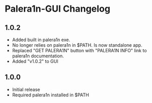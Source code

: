 # Palera1n-GUI Changelog

## 1.0.2 
- Added built in palera1n exe. 
- No longer relies on palera1n in $PATH. Is now standalone app.
- Replaced "GET PALERA1N" button with "PALERA1N INFO" link to palera1n documentation.
- Added "v1.0.2" to GUI

## 1.0.0
- Initial release
- Required palera1n installed in $PATH
